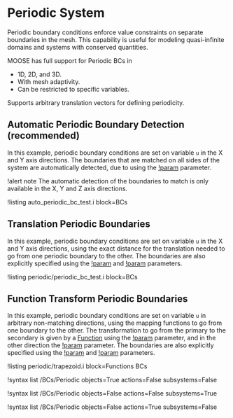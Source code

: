 # Periodic System

Periodic boundary conditions enforce value constraints on separate boundaries in the mesh.
This capability is useful for modeling quasi-infinite domains and systems with conserved
quantities.

MOOSE has full support for Periodic BCs in

- 1D, 2D, and 3D.
- With mesh adaptivity.
- Can be restricted to specific variables.

Supports arbitrary translation vectors for defining periodicity.

## Automatic Periodic Boundary Detection (recommended)

In this example, periodic boundary conditions are set on variable `u` in the X and Y axis directions.
The boundaries that are matched on all sides of the system are automatically detected, due to using the
[!param](/BCs/Periodic/AddPeriodicBCAction/auto_direction) parameter.

!alert note
The automatic detection of the boundaries to match is only available in the X, Y and Z axis directions.

!listing auto_periodic_bc_test.i block=BCs

## Translation Periodic Boundaries

In this example, periodic boundary conditions are set on variable `u` in the X and Y axis directions, using
the exact distance for the translation needed to go from one periodic boundary to the other.
The boundaries are also explicitly specified using the [!param](/BCs/Periodic/AddPeriodicBCAction/primary)
and [!param](/BCs/Periodic/AddPeriodicBCAction/secondary) parameters.

!listing periodic/periodic_bc_test.i block=BCs

## Function Transform Periodic Boundaries

In this example, periodic boundary conditions are set on variable `u` in arbitrary non-matching directions, using
the mapping functions to go from one boundary to the other. The transformation to go from the primary to the secondary
is given by a [Function](syntax/Functions/index.md) using the [!param](/BCs/Periodic/AddPeriodicBCAction/transform_func) parameter,
and in the other direction the [!param](/BCs/Periodic/AddPeriodicBCAction/inv_transform_func) parameter.
The boundaries are also explicitly specified using the [!param](/BCs/Periodic/AddPeriodicBCAction/primary)
and [!param](/BCs/Periodic/AddPeriodicBCAction/secondary) parameters.

!listing periodic/trapezoid.i block=Functions BCs

!syntax list /BCs/Periodic objects=True actions=False subsystems=False

!syntax list /BCs/Periodic objects=False actions=False subsystems=True

!syntax list /BCs/Periodic objects=False actions=True subsystems=False
